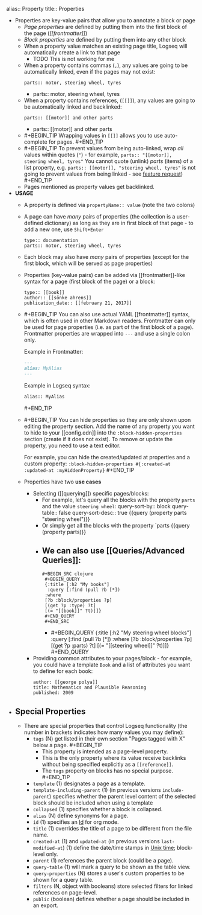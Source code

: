 alias:: Property
title:: Properties

- Properties are key-value pairs that allow you to annotate a block or page
	- _Page properties_ are defined by putting them into the first block of the page (_[[frontmatter]]_)
	- _Block properties_ are defined by putting them into any other block
	- When a property value matches an existing page title, Logseq will automatically create a link to that page
		- TODO This is not working for me
	- When a property contains commas (`,`), any values are going to be automatically linked, even if the pages may not exist:
	  ```
	  parts:: motor, steering wheel, tyres
	  ```
		-
		  parts:: motor, steering wheel, tyres
	- When a property contains references, (`[[]]`), any values are going to be automatically linked and backlinked:
	  ```
	  parts:: [[motor]] and other parts
	  ```
		-
		  parts:: [[motor]] and other parts
	-
	  #+BEGIN_TIP
	  Wrapping values in `[[]]` allows you to use auto-complete for pages.
	  #+END_TIP
	-
	  #+BEGIN_TIP
	  To prevent values from being auto-linked, wrap _all_ values within quotes (`"`) - for example, `parts:: "[[motor]], steering wheel, tyres"`
	  You cannot quote (unlink) _parts_ (items) of a list property, e.g. `parts:: [[motor]], "steering wheel, tyres"` is not going to prevent values from being linked - see [feature request](https://discuss.logseq.com/t/property-values-with-a-mix-of-references-and-unlinked-text/1720))
	  #+END_TIP
	- Pages mentioned as property values get backlinked.
- **USAGE**
	- A property is defined via `propertyName:: value` (note the two colons)
	- A page can have _many_ pairs of properties (the collection is a user-defined dictionary) as long as they are in first block of that page - to add a new one, use `Shift+Enter`
	  ```
	  type:: documentation
	  parts:: motor, steering wheel, tyres
	  ```
	- Each block may also have _many_ pairs of properties (except for the first block, which will be served as page properties)
	- Properties (key-value pairs) can be added via [[frontmatter]]-like syntax for a page (first block of the page) or a block:
	  ```
	  type:: [[book]]
	  author:: [[sönke ahrens]]
	  publication_date:: [[february 21, 2017]]
	  ```
	-
	  #+BEGIN_TIP
	  You can also use actual YAML [[frontmatter]] syntax, which is often used in other Markdown readers. Frontmatter can only be used for page properties (i.e. as part of the first block of a page). Frontmatter properties are wrapped into `---` and use a single colon only.
	   
	  Example in Frontmatter:
	  ```md
	  ---
	  alias: MyAlias
	  ---
	  ```
	  Example in Logseq syntax:
	  ```md
	  alias:: MyAlias
	  ```
	  #+END_TIP
	-
	  #+BEGIN_TIP
	  You can hide properties so they are only shown upon editing the property section. Add the name of any property you want to hide to your [[config.edn]] into the `:block-hidden-properties` section (create if it does not exist). To remove or update the property, you need to use a text editor.
	  
	  For example, you can hide the created/updated at properties and a custom property: `:block-hidden-properties #{:created-at :updated-at :myHiddenProperty}`
	  #+END_TIP
	- Properties have two **use cases**
		- Selecting ([[querying]]) specific pages/blocks:
			- For example, let's query all the blocks with the property `parts` and the value `steering wheel`:
			  query-sort-by:: block
			  query-table:: false
			  query-sort-desc:: true
			  {{query (property parts "steering wheel")}}
			- Or simply get all the blocks with the property `parts
			  {{query (property parts)}}
			- We can also use [[Queries/Advanced Queries]]:
				-
				  #+BEGIN_SRC clojure
				   #+BEGIN_QUERY
				   {:title [:h2 "My books"]
				    :query [:find (pull ?b [*])
				   :where
				   [?b :block/properties ?p]
				   [(get ?p :type) ?t]
				   [(= "[[book]]" ?t)]]}
				   #+END_QUERY
				   #+END_SRC
				-
				  #+BEGIN_QUERY
				  {:title [:h2 "My steering wheel blocks"]
				   :query [:find (pull ?b [*])
				  :where
				  [?b :block/properties ?p]
				  [(get ?p :parts) ?t]
				  [(= "[[steering wheel]]" ?t)]]}
				  #+END_QUERY
		- Providing common attributes to your pages/block - for example, you could have a template `Book` and a list of attributes you want to define for each book:
		  ```
		  author: [[george polya]]
		  title: Mathematics and Plausible Reasoning
		  published: 2009
		  ```
- ## Special Properties
	- There are special properties that control Logseq functionality (the number in brackets indicates how many values you may define):
		- `tags` (N) get listed in their own section "Pages tagged with X" below a page.
		  #+BEGIN_TIP
		  * This property is intended as a page-level property.
		  * This is the only property where its value receive backlinks without being specified explicitly as a `[[reference]]`.
		  * The `tags` property on blocks has no special purpose.
		  #+END_TIP
		- `template` (1) designates a page as a template.
		- `template-including-parent` (1) (in previous versions `include-parent`) specifies whether the parent level content of the selected block should be included when using a template
		- `collapsed` (1) specifies whether a block is collapsed.
		- `alias` (N) define synonyms for a page.
		- `id` (1) specifies an [Id](https://discuss.logseq.com/t/what-are-id-links-vs-block-ids-vs-page-ids/1318/2) for org mode.
		- `title` (1) overrides the title of a page to be different from the file name.
		- `created-at` (1) and `updated-at` (in previous versions `last-modified-at`) (1) define the date/time stamps in [Unix time](https://en.wikipedia.org/wiki/Unix_time); block-level only.
		- `parent` (1) references the parent block (could be a page).
		- `query-table` (1) will mark a query to be shown as the table view.
		- `query-properties` (N) stores a user's custom properties to be shown for a query table.
		- `filters` (N, object with booleans) store selected filters for linked references on page-level.
		- `public` (boolean) defines whether a page should be included in an export.